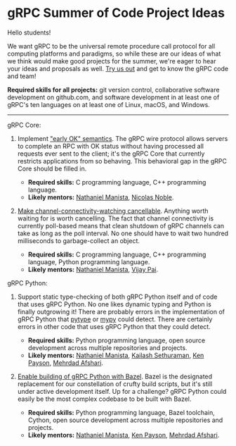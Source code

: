 # gRPC Summer of Code Project Ideas

Hello students!

We want gRPC to be the universal remote procedure call protocol for all
computing platforms and paradigms, so while these are our ideas of what we
think would make good projects for the summer, we're eager to hear your ideas
and proposals as well.
[Try us out](https://github.com/grpc/grpc/blob/master/CONTRIBUTING.md) and get
to know the gRPC code and team!

**Required skills for all projects:** git version control, collaborative
software development on github.com, and software development in at least one
of gRPC's ten languages on at least one of Linux, macOS, and Windows.

-------------------------------------

gRPC Core:

1. Implement ["early OK" semantics](https://github.com/grpc/grpc/issues/7032). The gRPC wire protocol allows servers to complete an RPC with OK status without having processed all requests ever sent to the client; it's the gRPC Core that currently restricts applications from so behaving. This behavioral gap in the gRPC Core should be filled in.
    * **Required skills:** C programming language, C++ programming language.
    * **Likely mentors:** [Nathaniel Manista](https://github.com/nathanielmanistaatgoogle), [Nicolas Noble](https://github.com/nicolasnoble).

1. [Make channel-connectivity-watching cancellable](https://github.com/grpc/grpc/issues/3064). Anything worth waiting for is worth cancelling. The fact that channel connectivity is currently poll-based means that clean shutdown of gRPC channels can take as long as the poll interval. No one should have to wait two hundred milliseconds to garbage-collect an object.
    * **Required skills:** C programming language, C++ programming language, Python programming language.
    * **Likely mentors:** [Nathaniel Manista](https://github.com/nathanielmanistaatgoogle), [Vijay Pai](https://github.com/vjpai).

gRPC Python:

1. Support static type-checking of both gRPC Python itself and of code that uses gRPC Python. No one likes dynamic typing and Python is finally outgrowing it! There are probably errors in the implementation of gRPC Python that [pytype](https://github.com/google/pytype) or [mypy](http://mypy-lang.org/) could detect. There are certainly errors in other code that uses gRPC Python that they could detect.
    * **Required skills:** Python programming language, open source development across multiple repositories and projects.
    * **Likely mentors:** [Nathaniel Manista](https://github.com/nathanielmanistaatgoogle), [Kailash Sethuraman](https://github.com/hsaliak), [Ken Payson](https://github.com/kpayson64), [Mehrdad Afshari](https://github.com/mehrdada).

1. [Enable building of gRPC Python with Bazel](https://github.com/grpc/grpc/issues/8079). Bazel is the designated replacement for our constellation of crufty build scripts, but it's still under active development itself. Up for a challenge? gRPC Python could easily be the most complex codebase to be built with Bazel.
    * **Required skills:** Python programming language, Bazel toolchain, Cython, open source development across multiple repositories and projects.
    * **Likely mentors:** [Nathaniel Manista](https://github.com/nathanielmanistaatgoogle), [Ken Payson](https://github.com/kpayson64), [Mehrdad Afshari](https://github.com/mehrdada).
